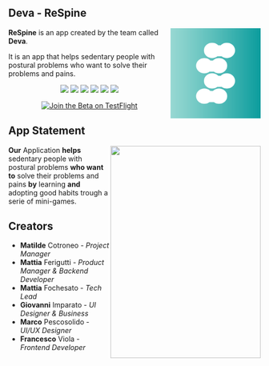 ## Deva - ReSpine


<img align="right" width="180" height="180" src="assets/AppIcon.png">

**ReSpine** is an app created by the team called **Deva**.

It is an app that helps sedentary people with postural problems who want to solve their problems and pains.

<p align="center">

<img src="https://img.shields.io/badge/iOS-000000?style=for-the-badge&logo=ios&logoColor=white" />

<img src="https://img.shields.io/badge/swift-F54A2A?style=for-the-badge&logo=swift&logoColor=white" />

<img src="https://img.shields.io/badge/swiftui-0348A5?style=for-the-badge&logo=swift&logoColor=white" />

<img src="https://img.shields.io/badge/Figma-000000?style=for-the-badge&logo=figma&logoColor=white" />

<img src="https://img.shields.io/badge/Xcode-007ACC?style=for-the-badge&logo=Xcode&logoColor=white" />

<img src="https://img.shields.io/badge/github-%23121011.svg?style=for-the-badge&logo=github&logoColor=white" />

</p>

<p align="center">
<a href='https://testflight.apple.com/join/96hcm9oB'><img height='50' alt='Join the Beta on TestFlight' src='https://anotherlens.app/testflight-badge.png'/></a>
</p>
  
  

## App Statement

<img align="right" width="300" height="424" src="assets/Poster.jpg">

**Our** Application **helps** sedentary people with postural problems **who want to** solve their problems and pains **by** learning **and** adopting good habits trough a serie of mini-games.

  
## Creators

* **Matilde** Cotroneo - *Project Manager*
* **Mattia** Ferigutti - *Product Manager & Backend Developer*
* **Mattia** Fochesato - *Tech Lead*
* **Giovanni** Imparato - *UI Designer & Business*
* **Marco** Pescosolido - *UI/UX Designer*
* **Francesco** Viola - *Frontend Developer*
